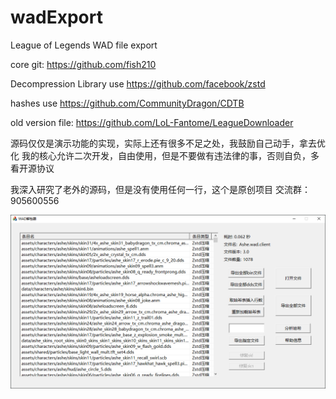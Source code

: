 # wadExport
League of Legends WAD file export

core git: https://github.com/fish210

Decompression Library use https://github.com/facebook/zstd

hashes use https://github.com/CommunityDragon/CDTB

old version file: https://github.com/LoL-Fantome/LeagueDownloader

源码仅仅是演示功能的实现，实际上还有很多不足之处，我鼓励自己动手，拿去优化
我的核心允许二次开发，自由使用，但是不要做有违法律的事，否则自负，多看开源协议

我深入研究了老外的源码，但是没有使用任何一行，这个是原创项目
交流群：905600556

![image](https://raw.githubusercontent.com/fish210/wadExport/main/wadExport/WAD%E8%A7%A3%E5%8C%85%E5%99%A82.png)<br>
